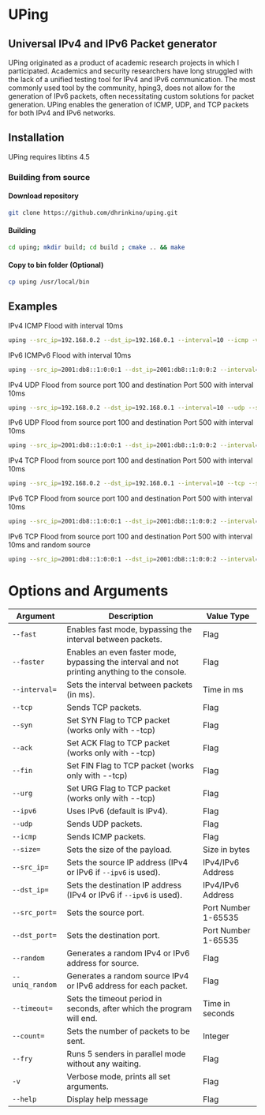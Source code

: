 # UPing
## Universal IPv4 and IPv6 Packet generator

UPing originated as a product of academic research projects in which I participated. Academics and security researchers have long struggled with the lack of a unified testing tool for IPv4 and IPv6 communication. The most commonly used tool by the community, hping3, does not allow for the generation of IPv6 packets, often necessitating custom solutions for packet generation. UPing enables the generation of ICMP, UDP, and TCP packets for both IPv4 and IPv6 networks.

## Installation

UPing requires libtins 4.5

### Building from source
#### Download repository
```bash
git clone https://github.com/dhrinkino/uping.git
```
#### Building
```bash
cd uping; mkdir build; cd build ; cmake .. && make 
```
#### Copy to bin folder (Optional)
```bash
cp uping /usr/local/bin
```

## Examples 

IPv4 ICMP Flood with interval 10ms 
```bash
uping --src_ip=192.168.0.2 --dst_ip=192.168.0.1 --interval=10 --icmp -v 
```

IPv6 ICMPv6 Flood with interval 10ms
```bash
uping --src_ip=2001:db8::1:0:0:1 --dst_ip=2001:db8::1:0:0:2 --interval=10 --icmp --ipv6 -v 
```

IPv4 UDP Flood from source port 100 and destination Port 500 with interval 10ms
```bash
uping --src_ip=192.168.0.2 --dst_ip=192.168.0.1 --interval=10 --udp --src_port=100 --dst_port=500 -v
```

IPv6 UDP Flood from source port 100 and destination Port 500 with interval 10ms
```bash
uping --src_ip=2001:db8::1:0:0:1 --dst_ip=2001:db8::1:0:0:2 --interval=10 --udp --src_port=100 --dst_port=500 --ipv6 -v

```
IPv4 TCP Flood from source port 100 and destination Port 500 with interval 10ms
```bash
uping --src_ip=192.168.0.2 --dst_ip=192.168.0.1 --interval=10 --tcp --src_port=100 --dst_port=500 --ipv6 -v 

```
IPv6 TCP Flood from source port 100 and destination Port 500 with interval 10ms
```bash
uping --src_ip=2001:db8::1:0:0:1 --dst_ip=2001:db8::1:0:0:2 --interval=10 --tcp --src_port=100 --dst_port=500 --ipv6 -v 
```

IPv6 TCP Flood from source port 100 and destination Port 500 with interval 10ms and random source
```bash
uping --src_ip=2001:db8::1:0:0:1 --dst_ip=2001:db8::1:0:0:2 --interval=10 --tcp --src_port=100 --dst_port=500 --ipv6 -v --random
```

# Options and Arguments

| Argument        | Description                                                                                   | Value Type          |
|-----------------|-----------------------------------------------------------------------------------------------|---------------------|
| `--fast`        | Enables fast mode, bypassing the interval between packets.                                    | Flag                |
| `--faster`      | Enables an even faster mode, bypassing the interval and not printing anything to the console. | Flag                |
| `--interval=`   | Sets the interval between packets (in ms).                                                    | Time in ms          |
| `--tcp`         | Sends TCP packets.                                                                            | Flag                |
| `--syn`         | Set SYN Flag to TCP packet (works only with --tcp)                                            | Flag                |
| `--ack`         | Set ACK Flag to TCP packet (works only with --tcp)                                            | Flag                |
| `--fin`         | Set FIN Flag to TCP packet (works only with --tcp)                                            | Flag                |
| `--urg`         | Set URG Flag to TCP packet (works only with --tcp)                                            | Flag                |
| `--ipv6`        | Uses IPv6 (default is IPv4).                                                                  | Flag                |
| `--udp`         | Sends UDP packets.                                                                            | Flag                |
| `--icmp`        | Sends ICMP packets.                                                                           | Flag                |
| `--size=`       | Sets the size of the payload.                                                                 | Size in bytes       |
| `--src_ip=`     | Sets the source IP address (IPv4 or IPv6 if `--ipv6` is used).                                | IPv4/IPv6 Address   |
| `--dst_ip=`     | Sets the destination IP address (IPv4 or IPv6 if `--ipv6` is used).                           | IPv4/IPv6 Address   |
| `--src_port=`   | Sets the source port.                                                                         | Port Number 1-65535 |
| `--dst_port=`   | Sets the destination port.                                                                    | Port Number 1-65535 |
| `--random`      | Generates a random IPv4 or IPv6 address for source.                                           | Flag                |
| `--uniq_random` | Generates a random source IPv4 or IPv6 address for each packet.                               | Flag                |
| `--timeout=`    | Sets the timeout period in seconds, after which the program will end.                         | Time in seconds     |
| `--count=`      | Sets the number of packets to be sent.                                                        | Integer             |
| `--fry`         | Runs 5 senders in parallel mode without any waiting.                                          | Flag                |
| `-v`            | Verbose mode, prints all set arguments.                                                       | Flag                |
| `--help`        | Display help message                                                                          | Flag                |
